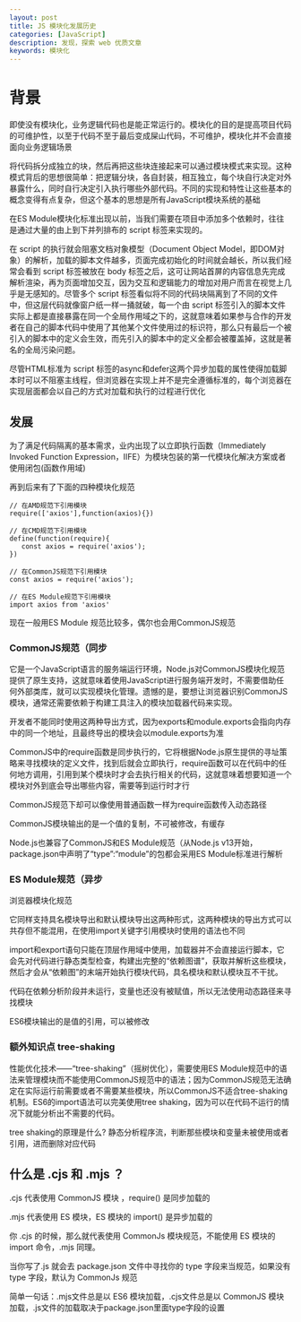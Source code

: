 ```yaml
---
layout: post
title: JS 模块化发展历史
categories: [JavaScript]
description: 发现，探索 web 优质文章
keywords: 模块化
---
```


# 背景
即使没有模块化，业务逻辑代码也是能正常运行的。模块化的目的是提高项目代码的可维护性，以至于代码不至于最后变成屎山代码，不可维护，模块化并不会直接面向业务逻辑场景

将代码拆分成独立的块，然后再把这些块连接起来可以通过模块模式来实现。这种模式背后的思想很简单：把逻辑分块，各自封装，相互独立，每个块自行决定对外暴露什么，同时自行决定引入执行哪些外部代码。不同的实现和特性让这些基本的概念变得有点复杂，但这个基本的思想是所有JavaScript模块系统的基础

在ES Module模块化标准出现以前，当我们需要在项目中添加多个依赖时，往往是通过大量的由上到下并列排布的 script 标签来实现的。

在 script 的执行就会阻塞文档对象模型（Document Object Model，即DOM对象）的解析，加载的脚本文件越多，页面完成初始化的时间就会越长，所以我们经常会看到 script 标签被放在 body 标签之后，这可让网站首屏的内容信息先完成解析渲染，再为页面增加交互，因为交互和逻辑能力的增加对用户而言在视觉上几乎是无感知的。尽管多个 script 标签看似将不同的代码块隔离到了不同的文件中，但这层代码就像窗户纸一样一捅就破，每一个由 script 标签引入的脚本文件实际上都是直接暴露在同一个全局作用域之下的，这就意味着如果参与合作的开发者在自己的脚本代码中使用了其他某个文件使用过的标识符，那么只有最后一个被引入的脚本中的定义会生效，而先引入的脚本中的定义全都会被覆盖掉，这就是著名的全局污染问题。

尽管HTML标准为 script 标签的async和defer这两个异步加载的属性使得加载脚本时可以不阻塞主线程，但浏览器在实现上并不是完全遵循标准的，每个浏览器在实现层面都会以自己的方式对加载和执行的过程进行优化

## 发展
为了满足代码隔离的基本需求，业内出现了以立即执行函数（Immediately Invoked Function Expression，IIFE）为模块包装的第一代模块化解决方案或者使用闭包(函数作用域)

再到后来有了下面的四种模块化规范

```
// 在AMD规范下引用模块
require(['axios'],function(axios){})

// 在CMD规范下引用模块
define(function(require){
   const axios = require('axios');
})

// 在CommonJS规范下引用模块
const axios = require('axios');

// 在ES Module规范下引用模块
import axios from 'axios'
```

现在一般用ES Module 规范比较多，偶尔也会用CommonJS规范

### CommonJS规范（同步
它是一个JavaScript语言的服务端运行环境，Node.js对CommonJS模块化规范提供了原生支持，这就意味着使用JavaScript进行服务端开发时，不需要借助任何外部类库，就可以实现模块化管理。遗憾的是，要想让浏览器识别CommonJS模块，通常还需要依赖于构建工具注入的模块加载器代码来实现。

开发者不能同时使用这两种导出方式，因为exports和module.exports会指向内存中的同一个地址，且最终导出的模块会以module.exports为准

CommonJS中的require函数是同步执行的，它将根据Node.js原生提供的寻址策略来寻找模块的定义文件，找到后就会立即执行，require函数可以在代码中的任何地方调用，引用到某个模块时才会去执行相关的代码，这就意味着想要知道一个模块对外到底会导出哪些内容，需要等到运行时才行

CommonJS规范下却可以像使用普通函数一样为require函数传入动态路径

CommonJS模块输出的是一个值的复制，不可被修改，有缓存

Node.js也兼容了CommonJS和ES Module规范（从Node.js v13开始，package.json中声明了“type”:“module”的包都会采用ES Module标准进行解析

### ES Module规范（异步
浏览器模块化规范

它同样支持具名模块导出和默认模块导出这两种形式，这两种模块的导出方式可以共存但不能混用，在使用import关键字引用模块时使用的语法也不同

import和export语句只能在顶层作用域中使用，加载器并不会直接运行脚本，它会先对代码进行静态类型检查，构建出完整的“依赖图谱”，获取并解析这些模块，然后才会从“依赖图”的末端开始执行模块代码，具名模块和默认模块互不干扰。

代码在依赖分析阶段并未运行，变量也还没有被赋值，所以无法使用动态路径来寻找模块

ES6模块输出的是值的引用，可以被修改

### 额外知识点 tree-shaking
性能优化技术——“tree-shaking”（摇树优化），需要使用ES Module规范中的语法来管理模块而不能使用CommonJS规范中的语法；因为CommonJS规范无法确定在实际运行前需要或者不需要某些模块，所以CommonJS不适合tree-shaking机制。ES6的import语法可以完美使用tree shaking，因为可以在代码不运行的情况下就能分析出不需要的代码。

tree shaking的原理是什么? 静态分析程序流，判断那些模块和变量未被使用或者引用，进而删除对应代码 

## 什么是 .cjs 和 .mjs ？
.cjs 代表使用 CommonJS 模块 ，require() 是同步加载的

.mjs 代表使用 ES 模块，ES 模块的 import() 是异步加载的

你 .cjs 的时候，那么就代表使用 CommonJs 模块规范，不能使用 ES 模块的 import 命令，.mjs 同理。

当你写了.js 就会去 package.json 文件中寻找你的 type 字段来当规范，如果没有 type 字段，默认为 CommonJs 规范

简单一句话：.mjs文件总是以 ES6 模块加载，.cjs文件总是以 CommonJS 模块加载，.js文件的加载取决于package.json里面type字段的设置